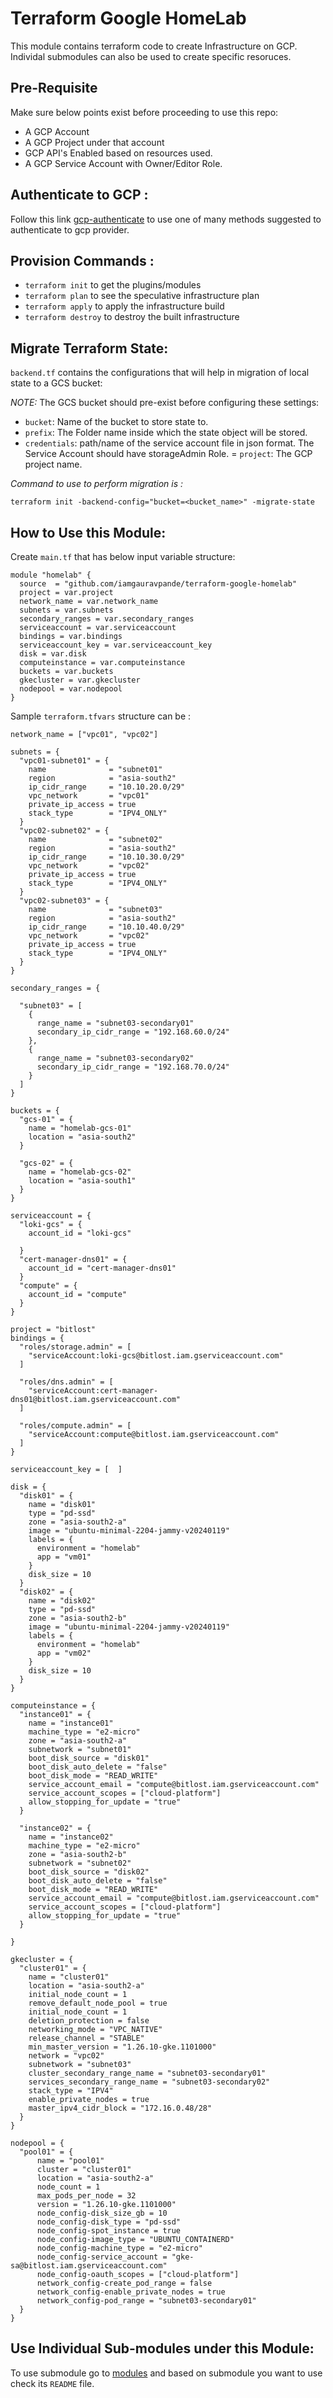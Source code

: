 # Terraform Google HomeLab

This module contains terraform code  to create Infrastructure on GCP. Individal submodules can also be used to create specific resoruces.

## Pre-Requisite 

Make sure below points exist before proceeding to use this repo:

- A GCP Account 
- A GCP Project under that account 
- GCP API's Enabled based on resources used.
- A GCP Service Account with Owner/Editor Role.


## Authenticate to GCP : 

Follow this link [gcp-authenticate] to use one of many methods suggested to authenticate to gcp provider.


## Provision Commands :

- `terraform init` to get the plugins/modules
- `terraform plan` to see the speculative infrastructure plan
- `terraform apply` to apply the infrastructure build
- `terraform destroy` to destroy the built infrastructure

## Migrate Terraform State:

`backend.tf` contains the configurations that will help in  migration of local state to a GCS bucket: 

*NOTE:* The GCS bucket should pre-exist before configuring these settings:

- `bucket`: Name of the bucket to store state to.
- `prefix`: The Folder name inside which the state object will be stored.
- `credentials`: path/name of the service account file in json format. The Service Account should have storageAdmin Role.
= `project`: The GCP project name.


*Command to use to perform migration is :*

`terraform init -backend-config="bucket=<bucket_name>" -migrate-state`


## How to Use this Module:

Create `main.tf` that has below input variable structure:

```hcl
module "homelab" {
  source  = "github.com/iamgauravpande/terraform-google-homelab"
  project = var.project
  network_name = var.network_name
  subnets = var.subnets
  secondary_ranges = var.secondary_ranges
  serviceaccount = var.serviceaccount  
  bindings = var.bindings
  serviceaccount_key = var.serviceaccount_key
  disk = var.disk
  computeinstance = var.computeinstance
  buckets = var.buckets 
  gkecluster = var.gkecluster
  nodepool = var.nodepool 
}
```

Sample `terraform.tfvars` structure can be : 

```hcl
network_name = ["vpc01", "vpc02"]

subnets = {
  "vpc01-subnet01" = {
    name              = "subnet01"
    region            = "asia-south2"
    ip_cidr_range     = "10.10.20.0/29"
    vpc_network       = "vpc01"
    private_ip_access = true
    stack_type        = "IPV4_ONLY"
  }
  "vpc02-subnet02" = {
    name              = "subnet02"
    region            = "asia-south2"
    ip_cidr_range     = "10.10.30.0/29"
    vpc_network       = "vpc02"
    private_ip_access = true
    stack_type        = "IPV4_ONLY"
  }
  "vpc02-subnet03" = {
    name              = "subnet03"
    region            = "asia-south2"
    ip_cidr_range     = "10.10.40.0/29"
    vpc_network       = "vpc02"
    private_ip_access = true
    stack_type        = "IPV4_ONLY"
  }
}

secondary_ranges = {

  "subnet03" = [
    {
      range_name = "subnet03-secondary01"
      secondary_ip_cidr_range = "192.168.60.0/24"
    },
    {
      range_name = "subnet03-secondary02"
      secondary_ip_cidr_range = "192.168.70.0/24"
    }
  ]
}

buckets = {
  "gcs-01" = {
    name = "homelab-gcs-01"
    location = "asia-south2"    
  }

  "gcs-02" = {
    name = "homelab-gcs-02"
    location = "asia-south1"    
  }
}

serviceaccount = {
  "loki-gcs" = {
    account_id = "loki-gcs"
    
  }
  "cert-manager-dns01" = {
    account_id = "cert-manager-dns01"
  }
  "compute" = {
    account_id = "compute"
  }
}

project = "bitlost"
bindings = {
  "roles/storage.admin" = [ 
    "serviceAccount:loki-gcs@bitlost.iam.gserviceaccount.com"
  ]

  "roles/dns.admin" = [ 
    "serviceAccount:cert-manager-dns01@bitlost.iam.gserviceaccount.com"
  ]

  "roles/compute.admin" = [ 
    "serviceAccount:compute@bitlost.iam.gserviceaccount.com" 
  ]
}

serviceaccount_key = [  ]

disk = {
  "disk01" = {
    name = "disk01"
    type = "pd-ssd"
    zone = "asia-south2-a"
    image = "ubuntu-minimal-2204-jammy-v20240119"
    labels = {
      environment = "homelab"
      app = "vm01"
    }
    disk_size = 10
  }
  "disk02" = {
    name = "disk02"
    type = "pd-ssd"
    zone = "asia-south2-b"
    image = "ubuntu-minimal-2204-jammy-v20240119"
    labels = {
      environment = "homelab"
      app = "vm02"
    }
    disk_size = 10
  }
}

computeinstance = {
  "instance01" = {
    name = "instance01"
    machine_type = "e2-micro"
    zone = "asia-south2-a"
    subnetwork = "subnet01"
    boot_disk_source = "disk01"
    boot_disk_auto_delete = "false"
    boot_disk_mode = "READ_WRITE"
    service_account_email = "compute@bitlost.iam.gserviceaccount.com"
    service_account_scopes = ["cloud-platform"]
    allow_stopping_for_update = "true"
  }

  "instance02" = {
    name = "instance02"
    machine_type = "e2-micro"
    zone = "asia-south2-b"
    subnetwork = "subnet02"
    boot_disk_source = "disk02"
    boot_disk_auto_delete = "false"
    boot_disk_mode = "READ_WRITE"
    service_account_email = "compute@bitlost.iam.gserviceaccount.com"
    service_account_scopes = ["cloud-platform"]
    allow_stopping_for_update = "true"
  }

}

gkecluster = {
  "cluster01" = {
    name = "cluster01"
    location = "asia-south2-a"
    initial_node_count = 1
    remove_default_node_pool = true
    initial_node_count = 1
    deletion_protection = false
    networking_mode = "VPC_NATIVE"
    release_channel = "STABLE"
    min_master_version = "1.26.10-gke.1101000"
    network = "vpc02"
    subnetwork = "subnet03"
    cluster_secondary_range_name = "subnet03-secondary01"
    services_secondary_range_name = "subnet03-secondary02"
    stack_type = "IPV4" 
    enable_private_nodes = true
    master_ipv4_cidr_block = "172.16.0.48/28"
  }
}

nodepool = {
  "pool01" = {
      name = "pool01"
      cluster = "cluster01"
      location = "asia-south2-a"
      node_count = 1
      max_pods_per_node = 32
      version = "1.26.10-gke.1101000"
      node_config-disk_size_gb = 10
      node_config-disk_type = "pd-ssd"
      node_config-spot_instance = true
      node_config-image_type = "UBUNTU_CONTAINERD"
      node_config-machine_type = "e2-micro"
      node_config-service_account = "gke-sa@bitlost.iam.gserviceaccount.com"
      node_config-oauth_scopes = ["cloud-platform"]
      network_config-create_pod_range = false
      network_config-enable_private_nodes = true
      network_config-pod_range = "subnet03-secondary01"
  }
}
```

## Use Individual Sub-modules under this Module:

To use submodule go to [modules] and based on submodule you want to use check its  `README` file.


[gcp-authenticate]: https://registry.terraform.io/providers/hashicorp/google/latest/docs/guides/provider_reference#authentication
[modules]: https://github.com/iamgauravpande/terraform-google-homelab/tree/main/modules